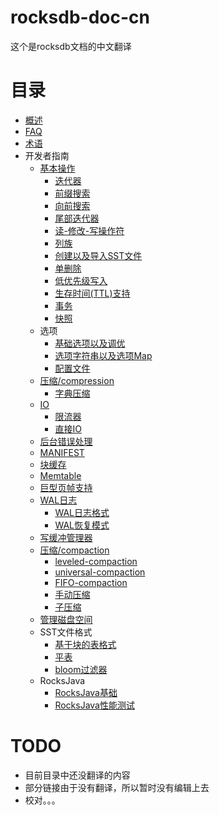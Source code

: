 # rocksdb-doc-cn

这个是rocksdb文档的中文翻译


# 目录

- [概述](OverView.md)
- [FAQ](RocksDBFAQ.md)
- [术语](Terminology.md) 
- 开发者指南
	- [基本操作](basic_operation.md)
		- [迭代器](iterator.md)
		- [前缀搜索](Prefix-seek.md)
		- [向前搜索](SeekForPrev.md)
		- [尾部迭代器](tailing-iteration.md)
		- [读-修改-写操作符](Merge-operator.md)
        - [列族](Column-Families.md)
        - [创建以及导入SST文件](Creating-and-Ingesting-SST-files.md)
        - [单删除](Single-Delete.md)
        - [低优先级写入](low-priority-write.md)
        - [生存时间(TTL)支持](Time-to-Live.md)
        - [事务](Transactions.md)
        - [快照](Snapshot.md)
	- 选项
		- [基础选项以及调优](Setup-Options-and-Basic-Tuning.md)
		- [选项字符串以及选项Map](Option-String-and-Option-Map.md)
		- [配置文件](RocksDB-Options-File.md)
    - [压缩/compression](compression.md)
        - [字典压缩](Dictionary-Compression.md)
    - [IO](IO.md)
        - [限流器](rate-limiter.md)
        - [直接IO](direct-io.md)
    - [后台错误处理](background-error-handling.md)
    - [MANIFEST](MANIFEST.md)
    - [块缓存](Block-Cache.md)
    - [Memtable](MemTable.md)
    - [巨型页帧支持](Allocating-Some-Indexes-and-Bloom-Filters-using-Huge-Page-TLB.md)
    - [WAL日志](Write-Ahead-Log.md)
        - [WAL日志格式](Write-Ahead-Log-File-Format.md)
        - [WAL恢复模式](WAL-Recovery-Modes.md)
    - [写缓冲管理器](Write-Buffer-Manager.md)
    - [压缩/compaction](Compaction.md)
        - [leveled-compaction](Leveled-Compaction.md)
        - [universal-compaction](Universal-Compaction.md)
        - [FIFO-compaction](FIFO-compaction-style.md)
        - [手动压缩](Manual-Compaction.md)
        - [子压缩](Sub-Compaction.md)
    - [管理磁盘空间](Managing-Disk-Space-Utilization.md)
    - SST文件格式
        - [基于块的表格式](Rocksdb-BlockBasedTable-Format.md)
        - [平表](PlainTable-Format.md)
        - [bloom过滤器](RocksDB-Bloom-Filter.md)
    - RocksJava
        - [RocksJava基础](RocksJava-Basics.md)
        - [RocksJava性能测试](RocksJava-Performance-on-Flash-Storage.md)

# TODO

- 目前目录中还没翻译的内容
- 部分链接由于没有翻译，所以暂时没有编辑上去
- 校对。。。

